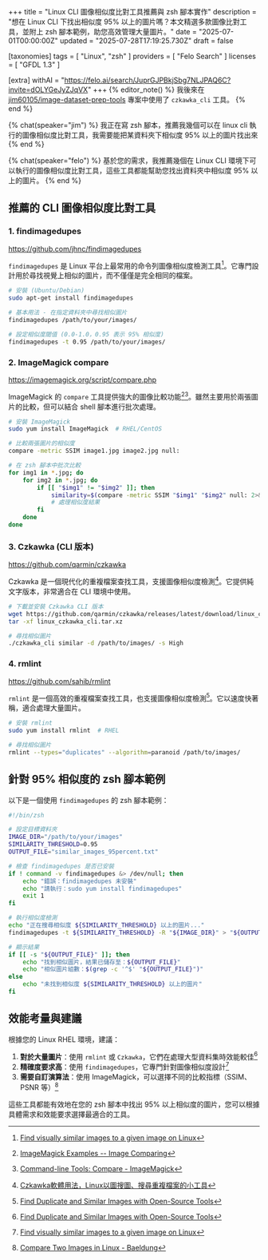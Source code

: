 +++
title = "Linux CLI 圖像相似度比對工具推薦與 zsh 腳本實作"
description = "想在 Linux CLI 下找出相似度 95% 以上的圖片嗎？本文精選多款圖像比對工具，並附上 zsh 腳本範例，助您高效管理大量圖片。"
date = "2025-07-01T00:00:00Z"
updated = "2025-07-28T17:19:25.730Z"
draft = false

[taxonomies]
tags = [ "Linux", "zsh" ]
providers = [ "Felo Search" ]
licenses = [ "GFDL 1.3" ]

[extra]
withAI = "<https://felo.ai/search/JuprGJPBkjSbg7NLJPAQ6C?invite=dOLYGeJyZJqVX>"
+++
{% editor_note() %}
我後來在 [jim60105/image-dataset-prep-tools](https://github.com/jim60105/image-dataset-prep-tools) 專案中使用了 `czkawka_cli` 工具。
{% end %}

{% chat(speaker="jim") %}
我正在寫 zsh 腳本，推薦我幾個可以在 linux cli 執行的圖像相似度比對工具，我需要能把某資料夾下相似度 95% 以上的圖片找出來
{% end %}

{% chat(speaker="felo") %}
基於您的需求，我推薦幾個在 Linux CLI 環境下可以執行的圖像相似度比對工具，這些工具都能幫助您找出資料夾中相似度 95% 以上的圖片。
{% end %}

## **推薦的 CLI 圖像相似度比對工具**

### **1. findimagedupes**

<https://github.com/jhnc/findimagedupes>

`findimagedupes` 是 Linux 平台上最常用的命令列圖像相似度檢測工具[^3]。它專門設計用於尋找視覺上相似的圖片，而不僅僅是完全相同的檔案。

```bash
# 安裝 (Ubuntu/Debian)
sudo apt-get install findimagedupes

# 基本用法 - 在指定資料夾中尋找相似圖片
findimagedupes /path/to/your/images/

# 設定相似度閾值 (0.0-1.0，0.95 表示 95% 相似度)
findimagedupes -t 0.95 /path/to/your/images/
```

### **2. ImageMagick compare**

<https://imagemagick.org/script/compare.php>

ImageMagick 的 `compare` 工具提供強大的圖像比較功能[^7][^16]。雖然主要用於兩張圖片的比較，但可以結合 shell 腳本進行批次處理。

```bash
# 安裝 ImageMagick
sudo yum install ImageMagick  # RHEL/CentOS

# 比較兩張圖片的相似度
compare -metric SSIM image1.jpg image2.jpg null:

# 在 zsh 腳本中批次比較
for img1 in *.jpg; do
    for img2 in *.jpg; do
        if [[ "$img1" != "$img2" ]]; then
            similarity=$(compare -metric SSIM "$img1" "$img2" null: 2>&1)
            # 處理相似度結果
        fi
    done
done
```

### **3. Czkawka (CLI 版本)**

<https://github.com/qarmin/czkawka>

Czkawka 是一個現代化的重複檔案查找工具，支援圖像相似度檢測[^26]。它提供純文字版本，非常適合在 CLI 環境中使用。

```bash
# 下載並安裝 Czkawka CLI 版本
wget https://github.com/qarmin/czkawka/releases/latest/download/linux_czkawka_cli.tar.xz
tar -xf linux_czkawka_cli.tar.xz

# 尋找相似圖片
./czkawka_cli similar -d /path/to/images/ -s High
```

### **4. rmlint**

<https://github.com/sahib/rmlint>

`rmlint` 是一個高效的重複檔案查找工具，也支援圖像相似度檢測[^8]。它以速度快著稱，適合處理大量圖片。

```bash
# 安裝 rmlint
sudo yum install rmlint  # RHEL

# 尋找相似圖片
rmlint --types="duplicates" --algorithm=paranoid /path/to/images/
```

## **針對 95% 相似度的 zsh 腳本範例**

以下是一個使用 `findimagedupes` 的 zsh 腳本範例：

```bash
#!/bin/zsh

# 設定目標資料夾
IMAGE_DIR="/path/to/your/images"
SIMILARITY_THRESHOLD=0.95
OUTPUT_FILE="similar_images_95percent.txt"

# 檢查 findimagedupes 是否已安裝
if ! command -v findimagedupes &> /dev/null; then
    echo "錯誤：findimagedupes 未安裝"
    echo "請執行：sudo yum install findimagedupes"
    exit 1
fi

# 執行相似度檢測
echo "正在搜尋相似度 ${SIMILARITY_THRESHOLD} 以上的圖片..."
findimagedupes -t ${SIMILARITY_THRESHOLD} -R "${IMAGE_DIR}" > "${OUTPUT_FILE}"

# 顯示結果
if [[ -s "${OUTPUT_FILE}" ]]; then
    echo "找到相似圖片，結果已儲存至：${OUTPUT_FILE}"
    echo "相似圖片組數：$(grep -c '^$' "${OUTPUT_FILE}")"
else
    echo "未找到相似度 ${SIMILARITY_THRESHOLD} 以上的圖片"
fi
```

## **效能考量與建議**

根據您的 Linux RHEL 環境，建議：

1. **對於大量圖片**：使用 `rmlint` 或 `Czkawka`，它們在處理大型資料集時效能較佳[^8]
2. **精確度要求高**：使用 `findimagedupes`，它專門針對圖像相似度設計[^3]
3. **需要自訂演算法**：使用 ImageMagick，可以選擇不同的比較指標（SSIM、PSNR 等）[^13]

這些工具都能有效地在您的 zsh 腳本中找出 95% 以上相似度的圖片，您可以根據具體需求和效能要求選擇最適合的工具。

[^3]: [Find visually similar images to a given image on Linux](https://softwarerecs.stackexchange.com/questions/17429/find-visually-similar-images-to-a-given-image-on-linux)
[^7]: [ImageMagick Examples -- Image Comparing](https://imagemagick.org/Usage/compare/)
[^8]: [Find Duplicate and Similar Images with Open-Source Tools](https://www.pixduplicate.com/blog/find-duplicate-similar-images-open-source/)
[^13]: [Compare Two Images in Linux - Baeldung](https://www.baeldung.com/linux/image-comparison)
[^16]: [Command-line Tools: Compare - ImageMagick](https://imagemagick.org/script/compare.php)
[^26]: [Czkawka軟體用法，Linux以圖搜圖、搜尋重複檔案的小工具](https://ivonblog.com/posts/czkawka-find-duplicates/)
